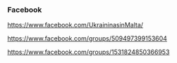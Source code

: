 ### Facebook
https://www.facebook.com/UkraininasinMalta/

https://www.facebook.com/groups/509497399153604

https://www.facebook.com/groups/1531824850366953